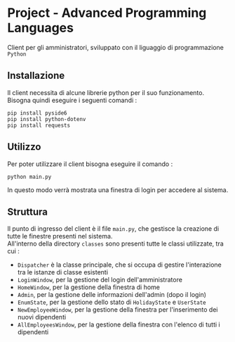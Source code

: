 # Project - Advanced Programming Languages
Client per gli amministratori, sviluppato con il liguaggio di programmazione `Python`

## Installazione
Il client necessita di alcune librerie python per il suo funzionamento.<br>
Bisogna quindi eseguire i seguenti comandi :
```
pip install pyside6
pip install python-dotenv
pip install requests
```

## Utilizzo
Per poter utilizzare il client bisogna eseguire il comando :
```
python main.py
```

In questo modo verrà mostrata una finestra di login per accedere al sistema.

## Struttura
Il punto di ingresso del client è il file `main.py`, che gestisce la creazione di tutte le finestre presenti nel sistema.<br>
All'interno della directory `classes` sono presenti tutte le classi utilizzate, tra cui :
-	`Dispatcher` è la classe principale, che si occupa di gestire l'interazione tra le istanze di classe esistenti
-	`LoginWindow`, per la gestione del login dell'amministratore
-	`HomeWindow`, per la gestione della finestra di home
-	`Admin`, per la gestione delle informazioni dell'admin (dopo il login)
-	`EnumState`, per la gestione dello stato di `HolidayState` e `UserState`
-	`NewEmployeeWindow`, per la gestione della finestra per l'inserimento dei nuovi dipendenti
-	`AllEmployeesWindow`, per la gestione della finestra con l'elenco di tutti i dipendenti
